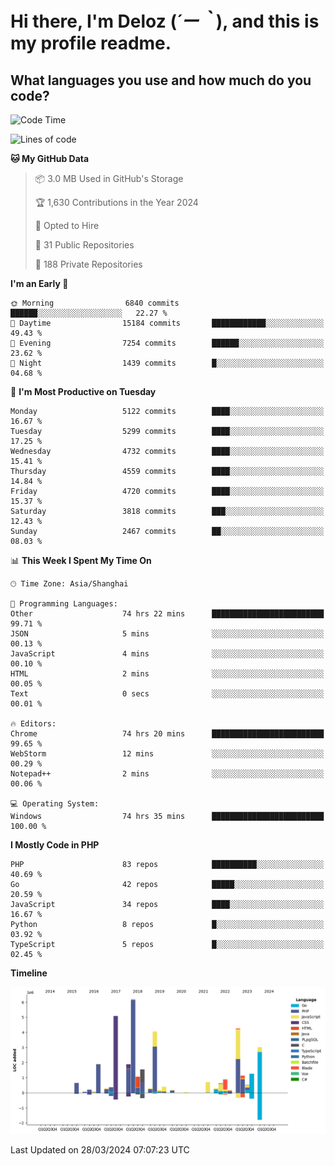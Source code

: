 # **Hi there, I'm Deloz (*´ー｀*), and this is my profile readme.**

## **What languages you use and how much do you code?**

<!--START_SECTION:waka-->
![Code Time](http://img.shields.io/badge/Code%20Time-3%2C609%20hrs%201%20min-blue)

![Lines of code](https://img.shields.io/badge/From%20Hello%20World%20I%27ve%20Written-37.2%20million%20lines%20of%20code-blue)

**🐱 My GitHub Data** 

> 📦 3.0 MB Used in GitHub's Storage 
 > 
> 🏆 1,630 Contributions in the Year 2024
 > 
> 💼 Opted to Hire
 > 
> 📜 31 Public Repositories 
 > 
> 🔑 188 Private Repositories 
 > 
**I'm an Early 🐤** 

```text
🌞 Morning                6840 commits        ██████░░░░░░░░░░░░░░░░░░░   22.27 % 
🌆 Daytime                15184 commits       ████████████░░░░░░░░░░░░░   49.43 % 
🌃 Evening                7254 commits        ██████░░░░░░░░░░░░░░░░░░░   23.62 % 
🌙 Night                  1439 commits        █░░░░░░░░░░░░░░░░░░░░░░░░   04.68 % 
```
📅 **I'm Most Productive on Tuesday** 

```text
Monday                   5122 commits        ████░░░░░░░░░░░░░░░░░░░░░   16.67 % 
Tuesday                  5299 commits        ████░░░░░░░░░░░░░░░░░░░░░   17.25 % 
Wednesday                4732 commits        ████░░░░░░░░░░░░░░░░░░░░░   15.41 % 
Thursday                 4559 commits        ████░░░░░░░░░░░░░░░░░░░░░   14.84 % 
Friday                   4720 commits        ████░░░░░░░░░░░░░░░░░░░░░   15.37 % 
Saturday                 3818 commits        ███░░░░░░░░░░░░░░░░░░░░░░   12.43 % 
Sunday                   2467 commits        ██░░░░░░░░░░░░░░░░░░░░░░░   08.03 % 
```


📊 **This Week I Spent My Time On** 

```text
🕑︎ Time Zone: Asia/Shanghai

💬 Programming Languages: 
Other                    74 hrs 22 mins      █████████████████████████   99.71 % 
JSON                     5 mins              ░░░░░░░░░░░░░░░░░░░░░░░░░   00.13 % 
JavaScript               4 mins              ░░░░░░░░░░░░░░░░░░░░░░░░░   00.10 % 
HTML                     2 mins              ░░░░░░░░░░░░░░░░░░░░░░░░░   00.05 % 
Text                     0 secs              ░░░░░░░░░░░░░░░░░░░░░░░░░   00.01 % 

🔥 Editors: 
Chrome                   74 hrs 20 mins      █████████████████████████   99.65 % 
WebStorm                 12 mins             ░░░░░░░░░░░░░░░░░░░░░░░░░   00.29 % 
Notepad++                2 mins              ░░░░░░░░░░░░░░░░░░░░░░░░░   00.06 % 

💻 Operating System: 
Windows                  74 hrs 35 mins      █████████████████████████   100.00 % 
```

**I Mostly Code in PHP** 

```text
PHP                      83 repos            ██████████░░░░░░░░░░░░░░░   40.69 % 
Go                       42 repos            █████░░░░░░░░░░░░░░░░░░░░   20.59 % 
JavaScript               34 repos            ████░░░░░░░░░░░░░░░░░░░░░   16.67 % 
Python                   8 repos             █░░░░░░░░░░░░░░░░░░░░░░░░   03.92 % 
TypeScript               5 repos             █░░░░░░░░░░░░░░░░░░░░░░░░   02.45 % 
```



**Timeline**

![Lines of Code chart](https://raw.githubusercontent.com/deloz/deloz/main/assets/bar_graph.png)


 Last Updated on 28/03/2024 07:07:23 UTC
<!--END_SECTION:waka-->
